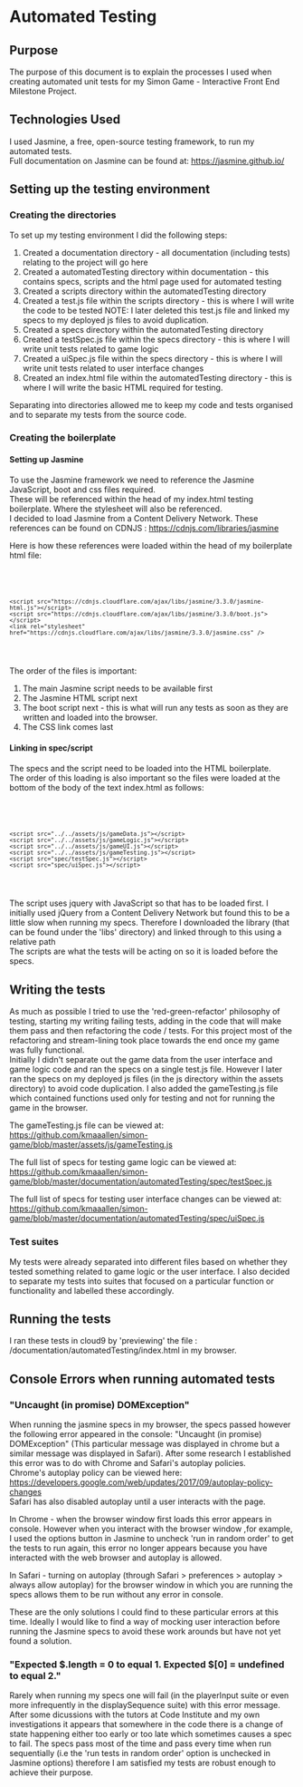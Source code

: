 # Automated Testing
## Purpose
The purpose of this document is to explain the processes I used when creating automated unit tests for my Simon Game - Interactive Front End Milestone Project.

## Technologies Used
I used Jasmine, a free, open-source testing framework, to run my automated tests.
<br> Full documentation on Jasmine can be found at: https://jasmine.github.io/

## Setting up the testing environment
### Creating the directories
To set up my testing environment I did the following steps:
1) Created a documentation directory - all documentation (including tests) relating to the project will go here
2) Created a automatedTesting directory within documentation - this contains specs, scripts and the html page used for automated testing
3) Created a scripts directory within the automatedTesting directory
4) Created a test.js file within the scripts directory - this is where I will write the code to be tested
NOTE: I later deleted this test.js file and linked my specs to my deployed js files to avoid duplication.
5) Created a specs directory within the automatedTesting directory
6) Created a testSpec.js file within the specs directory - this is where I will write unit tests related to game logic
7) Created a uiSpec.js file within the specs directory - this is where I will write unit tests related to user interface changes
8) Created an index.html file within the automatedTesting directory - this is where I will write the basic HTML required for testing.

Separating into directories allowed me to keep my code and tests organised and to separate my tests from the source code.

### Creating the boilerplate
#### Setting up Jasmine
To use the Jasmine framework we need to reference the Jasmine JavaScript, boot and css files required.<br>
These will be referenced within the head of my index.html testing boilerplate. Where the stylesheet will also be referenced. <br>
I decided to load Jasmine from a Content Delivery Network.
These references can be found on CDNJS : https://cdnjs.com/libraries/jasmine

Here is how these references were loaded within the head of my boilerplate html file:
<pre><code>
    <script src="https://cdnjs.cloudflare.com/ajax/libs/jasmine/3.3.0/jasmine.js"></script> 
    <script src="https://cdnjs.cloudflare.com/ajax/libs/jasmine/3.3.0/jasmine-html.js"></script> 
    <script src="https://cdnjs.cloudflare.com/ajax/libs/jasmine/3.3.0/boot.js"></script>
    <link rel="stylesheet" href="https://cdnjs.cloudflare.com/ajax/libs/jasmine/3.3.0/jasmine.css" />
</code></pre>

The order of the files is important:
1) The main Jasmine script needs to be available first
2) The Jasmine HTML script next
3) The boot script next - this is what will run any tests as soon as they are written and loaded into the browser.
4) The CSS link comes last

#### Linking in spec/script 
The specs and the script need to be loaded into the HTML boilerplate. <br>
The order of this loading is also important so the files were loaded at the bottom of the body of the text index.html as follows:
<pre><code>
     <script src="../../assets/libs/jquery.js"></script>
    <script src="../../assets/js/gameData.js"></script>
    <script src="../../assets/js/gameLogic.js"></script>
    <script src="../../assets/js/gameUI.js"></script>
    <script src="../../assets/js/gameTesting.js"></script>
    <script src="spec/testSpec.js"></script>
    <script src="spec/uiSpec.js"></script>
</code></pre>

The script uses jquery with JavaScript so that has to be loaded first. I initially used jQuery from a Content Delivery Network but found
this to be a little slow when running my specs. Therefore I downloaded the library (that can be found under the 'libs' directory) and linked through
to this using a relative path<br>
The scripts are what the tests will be acting on so it is loaded before the specs. <br>


## Writing the tests
As much as possible I tried to use the 'red-green-refactor' philosophy of testing, starting my writing failing tests,
adding in the code that will make them pass and then refactoring the code / tests.
For this project most of the refactoring and stream-lining took place towards the end once my game was fully functional.
<br>
Initially I didn't separate out the game data from the user interface and game logic code and ran the specs on a single test.js file.
However I later ran the specs on my deployed js files (in the js directory within the assets directory) to avoid code duplication.
I also added the gameTesting.js file which contained functions used only for testing and not for running the game in the browser.

The gameTesting.js file can be viewed at: https://github.com/kmaaallen/simon-game/blob/master/assets/js/gameTesting.js

The full list of specs for testing game logic can be viewed at: https://github.com/kmaaallen/simon-game/blob/master/documentation/automatedTesting/spec/testSpec.js

The full list of specs for testing user interface changes can be viewed at: https://github.com/kmaaallen/simon-game/blob/master/documentation/automatedTesting/spec/uiSpec.js

### Test suites
My tests were already separated into different files based on whether they tested something related to game logic or the user interface.
I also decided to separate my tests into suites that focused on a particular function or functionality and labelled these accordingly.

## Running the tests
I ran these tests in cloud9 by 'previewing' the file : /documentation/automatedTesting/index.html in my browser.

## Console Errors when running automated tests
### "Uncaught (in promise) DOMException"
When running the jasmine specs in my browser, the specs passed however the following error appeared in the console:
"Uncaught (in promise) DOMException" (This particular message was displayed in chrome but a similar message was displayed in Safari).
After some research I established this error was to do with Chrome and Safari's autoplay policies.<br>
Chrome's autoplay policy can be viewed here: https://developers.google.com/web/updates/2017/09/autoplay-policy-changes<br>
Safari has also disabled autoplay until a user interacts with the page.

In Chrome - when the browser window first loads this error appears in console. However when you interact with the browser window
,for example, I used the options button in Jasmine to uncheck 'run in random order' to get the tests to run again, this error no longer appears
because you have interacted with the web browser and autoplay is allowed.

In Safari - turning on autoplay (through Safari > preferences > autoplay > always allow autoplay) for the browser window in which you are running the specs
allows them to be run without any error in console.

These are the only solutions I could find to these particular errors at this time. Ideally I would like to find a way of mocking user interaction before running the 
Jasmine specs to avoid these work arounds but have not yet found a solution.

### "Expected $.length = 0 to equal 1. Expected $[0] = undefined to equal 2."
Rarely when running my specs one will fail (in the playerInput suite or even more infrequently in the displaySequence suite) with this error message.
After some dicussions with the tutors at Code Institute and my own investigations it appears that somewhere 
in the code there is a change of state happening either too early or too late which sometimes causes a spec to fail.
The specs pass most of the time and pass every time when run sequentially (i.e the 'run tests in random order' option is unchecked in Jasmine options) therefore I am satisfied my tests are robust enough to achieve their purpose.
